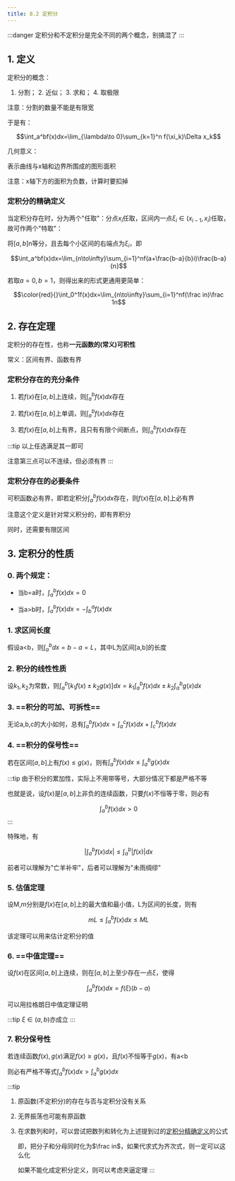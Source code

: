 ```yaml
---
title: 8.2 定积分
---
```

:::danger
定积分和不定积分是完全不同的两个概念，别搞混了
:::

## 1. 定义

定积分的概念：

1. 分割； 2. 近似； 3. 求和； 4. 取极限

注意：分割的数量不能是有限宽

于是有：

$$\int_a^bf(x)dx=\lim_{\lambda\to 0}\sum_{k=1}^n f(\xi_k)\Delta x_k$$

几何意义：

表示曲线与x轴和边界所围成的图形面积

注意：x轴下方的面积为负数，计算时要扣掉

### 定积分的精确定义

当定积分存在时，分为两个"任取"：分点$x_i$任取，区间内一点$\xi_i∈(x_{i-1},x_i)$任取，故可作两个"特取"：

将$[a,b]$n等分，且去每个小区间的右端点为$\xi_i$，即

$$\int_a^bf(x)dx=\lim_{n\to\infty}\sum_{i=1}^nf(a+\frac{b-a}{b}i)\frac{b-a}{n}$$

若取$a=0,b=1$，则得出来的形式更通用更简单：

$$\color{red}{}\int_0^1f(x)dx=\lim_{n\to\infty}\sum_{i=1}^nf(\frac in)\frac 1n$$

## 2. 存在定理

定积分的存在性，也称**一元函数的(常义)可积性**

常义：区间有界、函数有界

### 定积分存在的充分条件

1. 若$f(x)$在$[a,b]$上连续，则$\int_a^b f(x)dx$存在

2. 若$f(x)$在$[a,b]$上单调，则$\int_a^b f(x)dx$存在

3. 若$f(x)$在$[a,b]$上有界，且只有有限个间断点，则$\int_a^b f(x)dx$存在

:::tip
以上任选满足其一即可

注意第三点可以不连续，但必须有界
:::

### 定积分存在的必要条件

可积函数必有界，即若定积分$\int_a^b f(x)dx$存在，则$f(x)$在$[a,b]$上必有界

注意这个定义是针对常义积分的，即有界积分

同时，还需要有限区间

## 3. 定积分的性质

### 0. 两个规定：

+ 当b=a时，$\int_a^b f(x)dx=0$

+ 当a>b时，$\int_a^b f(x)dx=-\int_b^a f(x)dx$

### 1. 求区间长度

假设a<b，则$\int_a^b dx=b-a=L$，其中L为区间[a,b]的长度

### 2. 积分的线性性质

设$k_1,k_2$为常数，则$\int_a^b [k_1f(x)\pm k_2g(x)]dx = k_1\int_a^bf(x)dx\pm k_2\int_a^bg(x)dx$

### 3. ==积分的可加、可拆性==

无论a,b,c的大小如何，总有$\int_a^b f(x)dx=\int_a^c f(x)dx+\int_c^b f(x)dx$

### 4. ==积分的保号性==

若在区间$[a,b]$上有$f(x)\leq g(x)$，则有$\int_a^b f(x)dx\leq\int_a^b g(x)dx$

:::tip
由于积分的累加性，实际上不用带等号，大部分情况下都是严格不等

也就是说，设$f(x)$是$[a,b]$上非负的连续函数，只要$f(x)$不恒等于零，则必有

$$\int_a^b f(x)dx>0$$
:::

特殊地，有

$$|\int_a^b f(x)dx|\leq \int_a^b|f(x)|dx$$

前者可以理解为"亡羊补牢"，后者可以理解为"未雨绸缪"

### 5. 估值定理

设M,m分别是$f(x)$在$[a,b]$上的最大值和最小值，L为区间的长度，则有

$$mL\leq \int_a^b f(x)dx\leq ML$$

该定理可以用来估计定积分的值


### 6. ==中值定理==

设$f(x)$在区间$[a,b]$上连续，则在$[a,b]$上至少存在一点$\xi$，使得

$$\int_a^b f(x)dx=f(\xi)(b-a)$$

可以用拉格朗日中值定理证明

:::tip
$\xi∈(a,b)$亦成立
:::

### 7. 积分保号性

若连续函数$f(x),g(x)$满足$f(x)\geq g(x)$，且$f(x)$不恒等于$g(x)$，有a<b

则必有严格不等式$\int_a^b f(x)dx>\int_a^b g(x)dx$

:::tip
1. 原函数(不定积分)的存在与否与定积分没有关系

2. 无界振荡也可能有原函数

3. 在求数列和时，可以尝试把数列和转化为上述提到过的<u>定积分精确定义</u>的公式

    即，把分子和分母同时化为$\frac in$，如果代求式为齐次式，则一定可以这么化

    如果不能化成定积分定义，则可以考虑夹逼定理
:::

